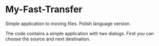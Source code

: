 # My-Fast-Transfer
Simple application to moving files. Polish language version. 

The code contains a simple application with two dialogs.
First you can choose the source and next destination.
